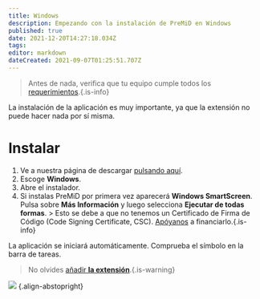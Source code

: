 ```yaml
---
title: Windows
description: Empezando con la instalación de PreMiD en Windows
published: true
date: 2021-12-20T14:27:18.034Z
tags:
editor: markdown
dateCreated: 2021-09-07T01:25:51.707Z
---
```


> Antes de nada, verifica que tu equipo cumple todos los [requerimientos](/insatll/requirements).{.is-info}

La instalación de la aplicación es muy importante, ya que la extensión no puede hacer nada por sí misma.

# Instalar
1. Ve a nuestra página de descargar [pulsando aquí](https://premid.app/downloads).
2. Escoge **Windows**.
3. Abre el instalador.
4. Si instalas PreMiD por primera vez aparecerá **Windows SmartScreen**. Pulsa sobre **Más Información** y luego selecciona **Ejecutar de todas formas**. > Esto se debe a que no tenemos un Certificado de Firma de Código (Code Signing Certificate, CSC). [Apóyanos](https://www.patreon.com/Timeraa) a financiarlo.{.is-info}

La aplicación se iniciará automáticamente. Comprueba el símbolo en la barra de tareas.

> No olvides [añadir **la extensión**](/install).{.is-warning}

![](https://a.icons8.com/djxbtnYm/GBjHDS/svg.svg) {.align-abstopright}
